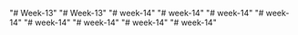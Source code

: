"# Week-13" 
"# Week-13" 
"# week-14" 
"# week-14" 
"# week-14" 
"# week-14" 
"# week-14" 
"# week-14" 
"# week-14" 
"# week-14" 
